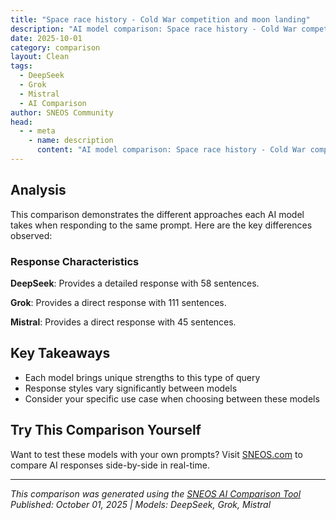 ```yaml
---
title: "Space race history - Cold War competition and moon landing"
description: "AI model comparison: Space race history - Cold War competition and moon landing..."
date: 2025-10-01
category: comparison
layout: Clean
tags:
  - DeepSeek
  - Grok
  - Mistral
  - AI Comparison
author: SNEOS Community
head:
  - - meta
    - name: description
      content: "AI model comparison: Space race history - Cold War competition and moon landing..."
---
```


<ChatComparison
  title="Space race history - Cold War competition and moon landing"
  prompt="Space race history - Cold War competition and moon landing"
  :responses='{
    "DeepSeek": "Of course. The Space Race was a dramatic and pivotal chapter of the Cold War, a period of intense technological and ideological competition between the United States and the Soviet Union. It was a \u0022battle for hearts and minds\u0022 played out not with weapons on a battlefield, but with rockets and satellites in the cosmos.\n\nHere is a comprehensive history of the Space Race, from its origins to its climax with the moon landing.\n\n### **The Starting Gun: Sputnik and the Dawn of the Space Age**\n\nThe Space Race didn\u0027t begin in a vacuum; it was a direct extension of the post-WWII missile development, particularly the work on intercontinental ballistic missiles (ICBMs).\n\n*   **The Players:** The United States and the Soviet Union, each seeking to prove the superiority of its political and economic system\u2014capitalism vs. communism.\n*   **The Catalyst: Sputnik 1.** On **October 4, 1957**, the Soviet Union stunned the world by launching the first artificial satellite, Sputnik 1. This beeping metal orb circling the Earth was a profound psychological and propaganda victory. It demonstrated Soviet rocket power (capable of launching a nuclear warhead at the US) and suggested a lead in science and technology.\n*   **The American Panic:** The \u0022Sputnik Crisis\u0022 triggered widespread fear and a crisis of confidence in the US. The public and government feared they were falling behind, leading to a massive push for science education and government investment in technology.\n\n### **The Early Lead: The Soviet \u0022Firsts\u0022**\n\nFor the first several years, the Soviet Union maintained a clear lead, achieving a series of stunning firsts:\n\n*   **First Animal in Orbit (Laika):** November 1957, Sputnik 2.\n*   **First Probe to the Moon (Luna 1):** January 1959.\n*   **First Men in Space (Vostok Program):**\n    *   **Yuri Gagarin** became the first human in space on **April 12, 1961**, completing a single orbit of the Earth. His flight was another massive propaganda coup.\n*   **First Woman in Space (Valentina Tereshkova):** June 1963.\n\n### **The American Response: Catching Up and Setting a Goal**\n\nThe US response, initially faltering, was galvanized by Gagarin\u0027s flight.\n\n*   **NASA is Born:** In direct response to Sputnik, the US established the **National Aeronautics and Space Administration (NASA)** in 1958.\n*   **Project Mercury:** The US\u0027s first human spaceflight program aimed to put a man in orbit. **Alan Shepard** became the first American in space on a suborbital flight on May 5, 1961. **John Glenn** became the first American to orbit the Earth on February 20, 1962.\n*   **Kennedy\u0027s Moon Pledge:** Just 20 days after Gagarin\u0027s flight, and with the US still lagging, President **John F. Kennedy** made a bold declaration to a joint session of Congress on **May 25, 1961**:\n\n\u003E *\u0022I believe that this nation should commit itself to achieving the goal, before this decade is out, of landing a man on the Moon and returning him safely to the Earth.\u0022*\n\nThis single speech set a clear, ambitious, and unifying goal for the American space program. The race was now officially to the Moon.\n\n### **The Race Intensifies: Gemini and the Soviet Response**\n\nTo get to the Moon, the US needed to master new techniques. This was the goal of **Project Gemini** (1965-1966).\n\n*   **Gemini\u0027s Achievements:**\n    *   **First American Spacewalk:** Ed White (June 1965).\n    *   **Long-Duration Flights:** Proving humans could survive the 8-day journey to the Moon.\n    *   **Rendezvous and Docking:** Mastering the complex orbital maneuvers critical for the Apollo mission architecture.\n\nMeanwhile, the Soviet program, shrouded in secrecy, was pursuing its own moon landing program. They developed the **Soyuz spacecraft** (still in use today) and the massive **N1 rocket**, their answer to NASA\u0027s Saturn V.\n\n### **The Climax: The Apollo Program and the Moon Landing**\n\n**Project Apollo** was the all-out, no-expense-spared American effort to fulfill Kennedy\u0027s pledge.\n\n*   **Tragedy and Setback:** The program suffered a major setback in 1967 when a cabin fire during a launch pad test killed astronauts **Gus Grissom, Ed White, and Roger Chaffee** in Apollo 1. The Soviet program also suffered a tragedy, with the death of cosmonaut Vladimir Komarov in 1967.\n*   **The Saturn V:** The mighty Saturn V rocket, designed by Wernher von Braun\u0027s team, remains the most powerful vehicle ever built. It was the key that unlocked the door to the Moon.\n*   **Apollo 8: A Daring Leap:** In December 1968, with the lunar module not yet ready, NASA took a huge risk. Apollo 8 flew to the Moon, orbited it (the first humans to ever leave Earth\u0027s gravity), and returned, capturing the iconic \u0022Earthrise\u0022 photo that transformed human perception of our planet.\n*   **Apollo 11: The Eagle Lands**\n    *   On **July 16, 1969**, Apollo 11 launched with astronauts **Neil Armstrong, Buzz Aldrin, and Michael Collins**.\n    *   On **July 20, 1969**, the lunar module *Eagle* separated and descended to the lunar surface. After navigating a last-minute computer alarm and a boulder-strewn landing site, Armstrong radioed: *\u0022Houston, Tranquility Base here. The Eagle has landed.\u0022*\n    *   At **10:56 PM EDT**, Neil Armstrong set foot on the lunar surface, declaring:\n        \u003E *\u0022That\u0027s one small step for [a] man, one giant leap for mankind.\u0022*\n    *   Buzz Aldrin joined him shortly after. They planted the American flag, conducted experiments, and spoke with President Nixon.\n\nThe United States had won the race.\n\n### **After the Moon Landing: The Legacy**\n\n*   **The Soviet Secret:** The Soviet moon program was plagued by failures of the N1 rocket. After four catastrophic launch failures, their lunar landing program was secretly canceled, a fact the USSR hid for decades.\n*   **D\u00E9tente in Space:** The rivalry softened. The two superpowers transitioned from competition to cooperation with the **Apollo-Soyuz Test Project** in 1975, where an American Apollo and a Soviet Soyuz spacecraft docked in orbit.\n*   **Enduring Impact:** The Space Race left a profound legacy:\n    *   **Technological Spin-offs:** It spurred enormous advances in computing, materials science, telecommunications, and medicine.\n    *   **Inspiration:** It inspired generations of scientists, engineers, and explorers.\n    *   **A New Perspective:** The \u0022Blue Marble\u0022 and \u0022Earthrise\u0022 photos helped fuel the modern environmental movement.\n    *   **The Model for Modern Exploration:** It demonstrated what a focused, well-funded national effort could achieve.\n\nThe Space Race was more than just a contest to reach the Moon; it was a defining struggle of the 20th century that reshaped global politics, accelerated technology, and forever changed humanity\u0027s relationship with the universe.",
    "Grok": "The Space Race was a significant element of the Cold War, a period of geopolitical tension between the United States and the Soviet Union that lasted roughly from 1947 to 1991. This competition in space exploration became a symbolic battleground for ideological superiority between capitalism (represented by the U.S.) and communism (represented by the USSR). It was driven by advancements in technology, national pride, and the desire for military and strategic dominance. The culmination of the Space Race was the U.S. moon landing in 1969, a defining moment in human history.\n\n### Origins of the Space Race\nThe Space Race began in the aftermath of World War II, when both the U.S. and the Soviet Union sought to gain technological and military advantages. Key developments that set the stage included:\n\n1. **Post-WWII Technological Race**: Both superpowers recruited German scientists who had worked on Nazi Germany\u0027s V-2 rocket program, the world\u0027s first ballistic missile. The U.S. initiated Operation Paperclip to bring scientists like Wernher von Braun to America, while the Soviet Union also captured German expertise and technology.\n   \n2. **Cold War Tensions**: The ideological conflict between the U.S. and USSR extended beyond Earth. Space became a frontier to demonstrate superiority in science, technology, and military capability, as control of space could provide reconnaissance advantages and the potential for weaponization.\n\n3. **Early Rocketry**: Both nations began developing intercontinental ballistic missiles (ICBMs) capable of carrying nuclear warheads. These missiles doubled as launch vehicles for space missions, linking military and civilian space programs.\n\n### Key Milestones in the Space Race\nThe Space Race saw a series of \u0022firsts\u0022 as both nations pushed the boundaries of space exploration.\n\n#### Soviet Early Successes\nThe Soviet Union initially dominated the Space Race, achieving several historic milestones under the leadership of Chief Designer Sergei Korolev:\n\n1. **Sputnik 1 (1957)**: On October 4, 1957, the USSR launched the first artificial satellite, Sputnik 1, into orbit. This small, beeping sphere shocked the world and sparked fears in the U.S. of falling behind technologically. It marked the beginning of the Space Race.\n   \n2. **Laika and Animal Experiments (1957)**: In November 1957, the Soviets sent the first living creature, a dog named Laika, into orbit aboard Sputnik 2. Though Laika did not survive the mission, it demonstrated the potential for human spaceflight.\n\n3. **Luna 2 (1959)**: The first spacecraft to reach the surface of the Moon, crash-landing on September 13, 1959.\n\n4. **Yuri Gagarin (1961)**: On April 12, 1961, cosmonaut Yuri Gagarin became the first human in space, completing a single orbit of Earth aboard Vostok 1. This was a major propaganda victory for the Soviet Union.\n\n5. **Valentina Tereshkova (1963)**: The first woman in space, further showcasing Soviet prowess in human spaceflight.\n\n#### U.S. Response and Progress\nThe United States, initially caught off guard by Soviet achievements, responded with urgency:\n\n1. **Creation of NASA (1958)**: In response to Sputnik, President Dwight D. Eisenhower established the National Aeronautics and Space Administration (NASA) to coordinate U.S. space efforts.\n\n2. **Explorer 1 (1958)**: The U.S. launched its first satellite on January 31, 1958, under the direction of Wernher von Braun and his team.\n\n3. **Mercury Program (1961-1963)**: The U.S. sent its first astronaut, Alan Shepard, into space on May 5, 1961 (a suborbital flight), and John Glenn became the first American to orbit Earth on February 20, 1962.\n\n4. **Kennedy\u2019s Moon Challenge (1961)**: On May 25, 1961, President John F. Kennedy announced the ambitious goal of landing a man on the Moon and returning him safely to Earth before the end of the decade. This speech galvanized the U.S. space program with the Apollo Program as its centerpiece.\n\n#### Race to the Moon\nAfter early Soviet victories, the U.S. took the lead in the race to the Moon:\n\n1. **Gemini Program (1965-1966)**: This program bridged the gap between Mercury and Apollo, testing techniques like spacewalks and orbital rendezvous necessary for a lunar mission.\n\n2. **Soviet Lunar Attempts**: The USSR pursued its own lunar program, but faced technical setbacks and internal disarray after Korolev\u0027s death in 1966. Their N1 rocket, meant to carry cosmonauts to the Moon, failed in multiple test launches.\n\n3. **Apollo Program**: The U.S. invested immense resources into Apollo. Key milestones included:\n   - **Apollo 1 (1967)**: A tragic fire during a ground test killed astronauts Gus Grissom, Ed White, and Roger Chaffee, delaying the program.\n   - **Apollo 8 (1968)**: The first manned mission to orbit the Moon, a major step forward.\n   - **Apollo 11 (1969)**: On July 20, 1969, Neil Armstrong and Buzz Aldrin became the first and second humans to walk on the Moon, with Armstrong\u2019s iconic words: *\u0022That\u0027s one small step for man, one giant leap for mankind.\u0022* Michael Collins remained in lunar orbit aboard the command module. The mission fulfilled Kennedy\u2019s goal and marked a decisive U.S. victory in the Space Race.\n\n### Significance of the Moon Landing\n- **Technological Triumph**: The Apollo 11 mission demonstrated the U.S.\u2019s ability to coordinate complex engineering, science, and human effort on an unprecedented scale.\n- **Cold War Propaganda**: The moon landing was a major symbolic win for the U.S., showcasing the superiority of democratic and capitalist systems over Soviet communism in the eyes of the global public.\n- **Scientific Legacy**: The mission returned 47.5 pounds (21.5 kg) of lunar material to Earth, advancing our understanding of the Moon\u2019s composition and history.\n\n### Aftermath and Decline of the Space Race\nFollowing Apollo 11, the Space Race lost intensity:\n- The U.S. conducted five more successful lunar landings (Apollo 12-17) between 1969 and 1972, with Apollo 17 being the last manned Moon mission to date.\n- The Soviet Union shifted focus to space stations, launching Salyut 1 in 1971, the first of its kind.\n- Cold War tensions eased somewhat with d\u00E9tente in the 1970s, leading to cooperation, such as the Apollo-Soyuz Test Project (1975), the first joint U.S.-Soviet space mission.\n\n### Broader Impacts\n1. **Technological Innovation**: The Space Race spurred advancements in computing, materials science, and telecommunications (e.g., satellite technology).\n2. **Cultural Impact**: It inspired generations of scientists, engineers, and the public, embedding space exploration into popular culture.\n3. **Military Implications**: Early space efforts were tied to missile technology, influencing modern defense systems.\n4. **Global Perspective**: Images of Earth from space, like the famous \u0022Blue Marble\u0022 photo, fostered environmental awareness and a sense of global unity.\n\n### Conclusion\nThe Space Race, driven by Cold War rivalry, was a monumental chapter in human history. The U.S. moon landing in 1969 marked the pinnacle of this competition, symbolizing not just a victory for one nation, but a shared achievement for humanity. While the intense rivalry has faded, the legacy of the Space Race continues to shape space exploration today, with new players and goals like Mars missions and commercial spaceflight.",
    "Mistral": "The Space Race, a significant aspect of the Cold War, was a competition between the United States and the Soviet Union to achieve superior spaceflight capability. Here\u0027s a brief history, including key events leading up to the moon landing:\n\n1. **Early Years (1955-1959)**:\n   - **1955**: Both the U.S. and the USSR announce plans to launch satellites.\n   - **1957**: The Soviet Union launches Sputnik 1, the first artificial satellite, marking the beginning of the Space Race.\n   - **1958**: The U.S. launches its first satellite, Explorer 1.\n   - **1959**: The Soviet Union launches Luna 2, the first spacecraft to reach the Moon\u0027s surface.\n\n2. **Human Spaceflight (1961-1963)**:\n   - **1961**: The Soviet Union sends the first human, Yuri Gagarin, into space aboard Vostok 1. The U.S. responds by sending Alan Shepard on a suborbital flight aboard Freedom 7.\n   - **1962**: The U.S. sends John Glenn into orbit aboard Friendship 7.\n   - **1963**: The Soviet Union sends the first woman, Valentina Tereshkova, into space aboard Vostok 6.\n\n3. **Race to the Moon (1961-1969)**:\n   - **1961**: President John F. Kennedy announces the goal of landing a man on the Moon and returning him safely to Earth by the end of the decade.\n   - **1965**: The U.S. performs the first spacewalk as part of the Gemini program.\n   - **1966-1968**: The U.S. conducts unmanned lunar missions with the Surveyor and Lunar Orbiter spacecraft to prepare for the Apollo program.\n   - **1968**: The U.S. sends Apollo 8 into lunar orbit, becoming the first manned spacecraft to orbit the Moon.\n\n4. **Moon Landing (1969)**:\n   - **July 20, 1969**: The U.S. achieves President Kennedy\u0027s goal when Apollo 11\u0027s lunar module, the Eagle, lands on the Moon. Astronauts Neil Armstrong and Buzz Aldrin become the first humans to set foot on the Moon, while Michael Collins orbits overhead in the Command Module.\n\n5. **Later Years (1970-1975)**:\n   - **1970-1972**: The U.S. conducts five more successful lunar landings with Apollo 12, 14, 15, 16, and 17.\n   - **1975**: The U.S. and the Soviet Union conduct the Apollo-Soyuz Test Project, symbolizing the end of the Space Race and the beginning of international cooperation in space.\n\nThe Space Race drove rapid advancements in rocketry, materials science, and other technologies. It also significantly influenced popular culture and inspired generations to pursue careers in science and engineering."
  }'
  published-date="11:21"
/>

## Analysis

This comparison demonstrates the different approaches each AI model takes when responding to the same prompt. Here are the key differences observed:

### Response Characteristics

**DeepSeek**: Provides a detailed response with 58 sentences. 

**Grok**: Provides a direct response with 111 sentences. 

**Mistral**: Provides a direct response with 45 sentences. 

## Key Takeaways

- Each model brings unique strengths to this type of query
- Response styles vary significantly between models
- Consider your specific use case when choosing between these models

## Try This Comparison Yourself

Want to test these models with your own prompts? Visit [SNEOS.com](https://sneos.com) to compare AI responses side-by-side in real-time.

---

*This comparison was generated using the [SNEOS AI Comparison Tool](https://sneos.com)*
*Published: October 01, 2025 | Models: DeepSeek, Grok, Mistral*
